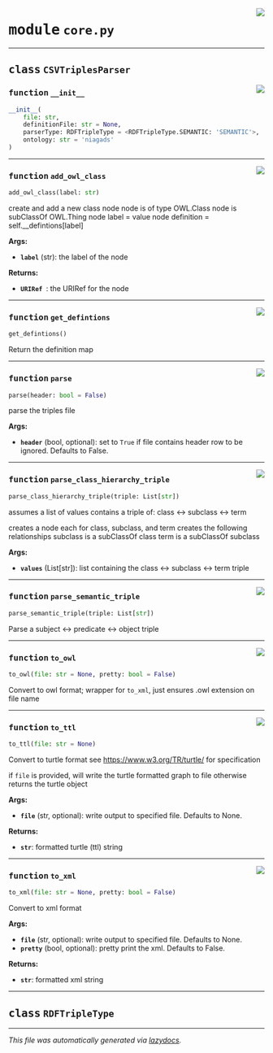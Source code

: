<!-- markdownlint-disable -->

<a href="https://github.com/NIAGADS/niagads-pylib/blob/main/components/niagads/csv_triples_parser/core.py#L0"><img align="right" style="float:right;" src="https://img.shields.io/badge/-source-cccccc?style=flat-square"></a>

# <kbd>module</kbd> `core.py`






---

## <kbd>class</kbd> `CSVTriplesParser`




<a href="https://github.com/NIAGADS/niagads-pylib/blob/main/components/niagads/csv_triples_parser/core.py#L17"><img align="right" style="float:right;" src="https://img.shields.io/badge/-source-cccccc?style=flat-square"></a>

### <kbd>function</kbd> `__init__`

```python
__init__(
    file: str,
    definitionFile: str = None,
    parserType: RDFTripleType = <RDFTripleType.SEMANTIC: 'SEMANTIC'>,
    ontology: str = 'niagads'
)
```








---

<a href="https://github.com/NIAGADS/niagads-pylib/blob/main/components/niagads/csv_triples_parser/core.py#L50"><img align="right" style="float:right;" src="https://img.shields.io/badge/-source-cccccc?style=flat-square"></a>

### <kbd>function</kbd> `add_owl_class`

```python
add_owl_class(label: str)
```

create and add a new class node  node is of type OWL.Class  node is subClassOf OWL.Thing  node label = value  node definition = self.__defintions[label] 



**Args:**
 
 - <b>`label`</b> (str):  the label of the node 



**Returns:**
 
 - <b>`URIRef `</b>:  the URIRef for the node 

---

<a href="https://github.com/NIAGADS/niagads-pylib/blob/main/components/niagads/csv_triples_parser/core.py#L42"><img align="right" style="float:right;" src="https://img.shields.io/badge/-source-cccccc?style=flat-square"></a>

### <kbd>function</kbd> `get_defintions`

```python
get_defintions()
```

Return the definition map 

---

<a href="https://github.com/NIAGADS/niagads-pylib/blob/main/components/niagads/csv_triples_parser/core.py#L100"><img align="right" style="float:right;" src="https://img.shields.io/badge/-source-cccccc?style=flat-square"></a>

### <kbd>function</kbd> `parse`

```python
parse(header: bool = False)
```

parse the triples file 



**Args:**
 
 - <b>`header`</b> (bool, optional):  set to `True` if file contains header row to be ignored. Defaults to False. 

---

<a href="https://github.com/NIAGADS/niagads-pylib/blob/main/components/niagads/csv_triples_parser/core.py#L80"><img align="right" style="float:right;" src="https://img.shields.io/badge/-source-cccccc?style=flat-square"></a>

### <kbd>function</kbd> `parse_class_hierarchy_triple`

```python
parse_class_hierarchy_triple(triple: List[str])
```

assumes a list of values contains a triple of: class <-> subclass <-> term 

creates a node each for class, subclass, and term creates the following relationships  subclass is a subClassOf class  term is a subClassOf subclass 



**Args:**
 
 - <b>`values`</b> (List[str]):  list containing the class <-> subclass <-> term triple 

---

<a href="https://github.com/NIAGADS/niagads-pylib/blob/main/components/niagads/csv_triples_parser/core.py#L46"><img align="right" style="float:right;" src="https://img.shields.io/badge/-source-cccccc?style=flat-square"></a>

### <kbd>function</kbd> `parse_semantic_triple`

```python
parse_semantic_triple(triple: List[str])
```

Parse a subject <-> predicate <-> object triple 

---

<a href="https://github.com/NIAGADS/niagads-pylib/blob/main/components/niagads/csv_triples_parser/core.py#L136"><img align="right" style="float:right;" src="https://img.shields.io/badge/-source-cccccc?style=flat-square"></a>

### <kbd>function</kbd> `to_owl`

```python
to_owl(file: str = None, pretty: bool = False)
```

Convert to owl format; wrapper for `to_xml`, just ensures .owl extension on file name 

---

<a href="https://github.com/NIAGADS/niagads-pylib/blob/main/components/niagads/csv_triples_parser/core.py#L119"><img align="right" style="float:right;" src="https://img.shields.io/badge/-source-cccccc?style=flat-square"></a>

### <kbd>function</kbd> `to_ttl`

```python
to_ttl(file: str = None)
```

Convert to turtle format see <https://www.w3.org/TR/turtle/> for specification 

if `file` is provided, will write the turtle formatted graph to file otherwise returns the turtle object 



**Args:**
 
 - <b>`file`</b> (str, optional):  write output to specified file. Defaults to None. 



**Returns:**
 
 - <b>`str`</b>:  formatted turtle (ttl) string 

---

<a href="https://github.com/NIAGADS/niagads-pylib/blob/main/components/niagads/csv_triples_parser/core.py#L142"><img align="right" style="float:right;" src="https://img.shields.io/badge/-source-cccccc?style=flat-square"></a>

### <kbd>function</kbd> `to_xml`

```python
to_xml(file: str = None, pretty: bool = False)
```

Convert to xml format 



**Args:**
 
 - <b>`file`</b> (str, optional):   write output to specified file. Defaults to None. 
 - <b>`pretty`</b> (bool, optional):  pretty print the xml. Defaults to False. 



**Returns:**
 
 - <b>`str`</b>:  formatted xml string 


---

## <kbd>class</kbd> `RDFTripleType`










---

_This file was automatically generated via [lazydocs](https://github.com/ml-tooling/lazydocs)._
